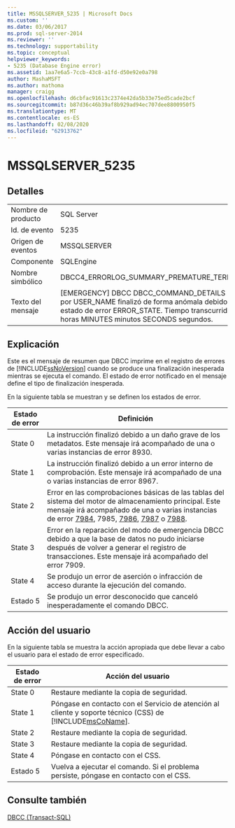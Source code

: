 ```yaml
---
title: MSSQLSERVER_5235 | Microsoft Docs
ms.custom: ''
ms.date: 03/06/2017
ms.prod: sql-server-2014
ms.reviewer: ''
ms.technology: supportability
ms.topic: conceptual
helpviewer_keywords:
- 5235 (Database Engine error)
ms.assetid: 1aa7e6a5-7ccb-43c8-a1fd-d50e92e0a798
author: MashaMSFT
ms.author: mathoma
manager: craigg
ms.openlocfilehash: d6cbfac91613c2374e42da5b33e75ed5cade2bcf
ms.sourcegitcommit: b87d36c46b39af8b929ad94ec707dee8800950f5
ms.translationtype: MT
ms.contentlocale: es-ES
ms.lasthandoff: 02/08/2020
ms.locfileid: "62913762"
---
```

# <a name="mssqlserver_5235"></a>MSSQLSERVER_5235
    
## <a name="details"></a>Detalles  
  
|||  
|-|-|  
|Nombre de producto|SQL Server|  
|Id. de evento|5235|  
|Origen de eventos|MSSQLSERVER|  
|Componente|SQLEngine|  
|Nombre simbólico|DBCC4_ERRORLOG_SUMMARY_PREMATURE_TERMINATION|  
|Texto del mensaje|[EMERGENCY] DBCC DBCC_COMMAND_DETAILS ejecutado por USER_NAME finalizó de forma anómala debido a un estado de error ERROR_STATE. Tiempo transcurrido: HOURS horas MINUTES minutos SECONDS segundos.|  
  
## <a name="explanation"></a>Explicación  
 Este es el mensaje de resumen que DBCC imprime en el registro de errores de [!INCLUDE[ssNoVersion](../../includes/ssnoversion-md.md)] cuando se produce una finalización inesperada mientras se ejecuta el comando. El estado de error notificado en el mensaje define el tipo de finalización inesperada.  
  
 En la siguiente tabla se muestran y se definen los estados de error.  
  
|Estado de error|Definición|  
|-----------------|----------------|  
|State 0|La instrucción finalizó debido a un daño grave de los metadatos. Este mensaje irá acompañado de una o varias instancias de error 8930.|  
|State 1|La instrucción finalizó debido a un error interno de comprobación. Este mensaje irá acompañado de una o varias instancias de error 8967.|  
|State 2|Error en las comprobaciones básicas de las tablas del sistema del motor de almacenamiento principal. Este mensaje irá acompañado de una o varias instancias de error [7984](mssqlserver-7984-database-engine-error.md), 7985, [7986](mssqlserver-7986-database-engine-error.md), [7987](mssqlserver-7987-database-engine-error.md) o [7988](mssqlserver-7988-database-engine-error.md).|  
|State 3|Error en la reparación del modo de emergencia DBCC debido a que la base de datos no pudo iniciarse después de volver a generar el registro de transacciones. Este mensaje irá acompañado del error 7909.|  
|State 4|Se produjo un error de aserción o infracción de acceso durante la ejecución del comando.|  
|Estado 5|Se produjo un error desconocido que canceló inesperadamente el comando DBCC.|  
  
## <a name="user-action"></a>Acción del usuario  
 En la siguiente tabla se muestra la acción apropiada que debe llevar a cabo el usuario para el estado de error especificado.  
  
|Estado de error|Acción del usuario|  
|-----------------|-----------------|  
|State 0|Restaure mediante la copia de seguridad.|  
|State 1|Póngase en contacto con el Servicio de atención al cliente y soporte técnico (CSS) de [!INCLUDE[msCoName](../../includes/msconame-md.md)].|  
|State 2|Restaure mediante la copia de seguridad.|  
|State 3|Restaure mediante la copia de seguridad.|  
|State 4|Póngase en contacto con el CSS.|  
|Estado 5|Vuelva a ejecutar el comando. Si el problema persiste, póngase en contacto con el CSS.|  
  
## <a name="see-also"></a>Consulte también  
 [DBCC &#40;Transact-SQL&#41;](/sql/t-sql/database-console-commands/dbcc-transact-sql)  
  
  
